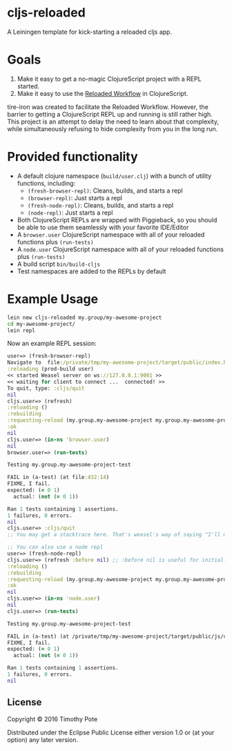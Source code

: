 # cljs-reloaded
A Leiningen template for kick-starting a reloaded cljs app.

# Goals
1. Make it easy to get a no-magic ClojureScript project with a REPL started.
2. Make it easy to use the [Reloaded Workflow](http://thinkrelevance.com/blog/2013/06/04/clojure-workflow-reloaded) in ClojureScript.

tire-iron was created to facilitate the Reloaded Workflow. However, the barrier
to getting a ClojureScript REPL up and running is still rather high. This project
is an attempt to delay the need to learn about that complexity, while simultaneously
refusing to hide complexity from you in the long run.

# Provided functionality
* A default clojure namespace (`build/user.clj`) with a bunch of utility functions, including:
  * `(fresh-browser-repl)`: Cleans, builds, and starts a repl
  * `(browser-repl)`: Just starts a repl
  * `(fresh-node-repl)`: Cleans, builds, and starts a repl
  * `(node-repl)`: Just starts a repl
* Both ClojureScript REPLs are wrapped with Piggieback, so you should be able to use them seamlessly with your favorite IDE/Editor
* A `browser.user` ClojureScript namespace with all of your reloaded functions plus `(run-tests)`
* A `node.user` ClojureScript namespace with all of your reloaded functions plus `(run-tests)`
* A build script `bin/build-cljs`
* Test namespaces are added to the REPLs by default

# Example Usage
```sh
lein new cljs-reloaded my.group/my-awesome-project
cd my-awesome-project/
lein repl
```

Now an example REPL session:
```clj
user=> (fresh-browser-repl)
Navigate to  file:/private/tmp/my-awesome-project/target/public/index.html
:reloading (prod-build user)
<< started Weasel server on ws://127.0.0.1:9001 >>
<< waiting for client to connect ...  connected! >>
To quit, type: :cljs/quit
nil
cljs.user=> (refresh)
:reloading ()
:rebuilding
:requesting-reload (my.group.my-awesome-project my.group.my-awesome-project-test browser.user)
:ok
nil
cljs.user=> (in-ns 'browser.user)
nil
browser.user=> (run-tests)

Testing my.group.my-awesome-project-test

FAIL in (a-test) (at file:432:14)
FIXME, I fail.
expected: (= 0 1)
  actual: (not (= 0 1))

Ran 1 tests containing 1 assertions.
1 failures, 0 errors.
nil
cljs.user=> :cljs/quit
;; You may get a stacktrace here. That's weasel's way of saying "I'll miss you."

;; You can also use a node repl
user=> (fresh-node-repl)
cljs.user=> (refresh :before nil) ;; :before nil is useful for initially loading a node app
:reloading ()
:rebuilding
:requesting-reload (my.group.my-awesome-project my.group.my-awesome-project-test node.user)
:ok
nil
cljs.user=> (in-ns 'node.user)
nil
cljs.user=> (run-tests)

Testing my.group.my-awesome-project-test

FAIL in (a-test) (at /private/tmp/my-awesome-project/target/public/js/cljs/test.js:432:14)
FIXME, I fail.
expected: (= 0 1)
  actual: (not (= 0 1))

Ran 1 tests containing 1 assertions.
1 failures, 0 errors.
nil
```


## License
Copyright © 2016 Timothy Pote

Distributed under the Eclipse Public License either version 1.0 or (at
your option) any later version.
